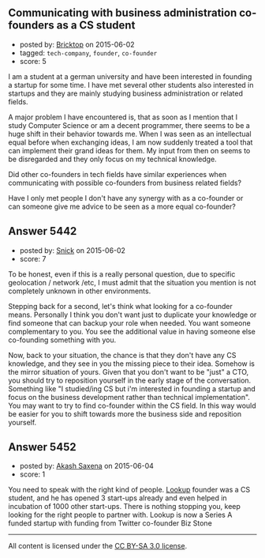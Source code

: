 ## Communicating with business administration co-founders as a CS student

- posted by: [Bricktop](https://stackexchange.com/users/5485562/bricktop) on 2015-06-02
- tagged: `tech-company`, `founder`, `co-founder`
- score: 5

<p>I am a student at a german university and have been interested in founding a startup for some time. I have met several other students also interested in startups and they are mainly studying business administration or related fields.</p>

<p>A major problem I have encountered is, that as soon as I mention that I study Computer Science or am a decent programmer, there seems to be a huge shift in their behavior towards me. When I was seen as an intellectual equal before when exchanging ideas, I am now suddenly treated a tool that can implement their grand ideas for them. My input from then on seems to be disregarded and they only focus on my technical knowledge.</p>

<p>Did other co-founders in tech fields have similar experiences when communicating with possible co-founders from business related fields? </p>

<p>Have I only met people I don't have any synergy with as a co-founder or can someone give me advice to be seen as a more equal co-founder?</p>



## Answer 5442

- posted by: [Snick](https://stackexchange.com/users/933131/snick) on 2015-06-02
- score: 7

<p>To be honest, even if this is a really personal question, due to specific geolocation / network /etc, I must admit that the situation you mention is not completely unknown in other environments.</p>

<p>Stepping back for a second, let's think what looking for a co-founder means.
Personally I think you don't want just to duplicate your knowledge or find someone that can backup your role when needed. You want someone complementary to you. You see the additional value in having someone else co-founding something with you.</p>

<p>Now, back to your situation, the chance is that they don't have any CS knowledge, and they see in you the missing piece to their idea. Somehow is the mirror situation of yours.
Given that you don't want to be "just" a CTO, you should try to reposition yourself in the early stage of the conversation. 
Something like "I studied/ing  CS but i'm interested in founding a startup and focus on the business development rather than technical implementation".
You may want to try to find co-founder within the CS field. In this way would be easier for you to shift towards more the business side and reposition yourself.</p>



## Answer 5452

- posted by: [Akash Saxena](https://stackexchange.com/users/6413580/akash-saxena) on 2015-06-04
- score: 1

<p>You need to speak with the right kind of people. <a href="http://www.lookup.to" rel="nofollow">Lookup</a> founder was a CS student, and he has opened 3 start-ups already and even helped in incubation of 1000 other start-ups. There is nothing stopping you, keep looking for the right people to partner with. Lookup is now a Series A funded startup with funding from Twitter co-founder Biz Stone</p>




---

All content is licensed under the [CC BY-SA 3.0 license](https://creativecommons.org/licenses/by-sa/3.0/).
